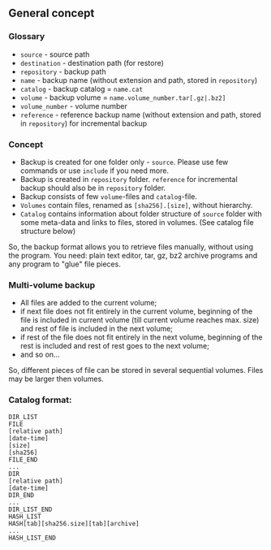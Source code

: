 ## General concept

### Glossary

* `source` - source path
* `destination` - destination path (for restore)
* `repository` - backup path
* `name` - backup name (without extension and path, stored in `repository`)
* `catalog` - backup catalog = `name.cat`
* `volume` - backup volume = `name.volume_number.tar[.gz|.bz2]`
* `volume_number` - volume number
* `reference` - reference backup name (without extension and path, stored in `repository`) for incremental backup

### Concept

* Backup is created for one folder only - `source`. Please use few commands or use `include` if you need more.
* Backup is created in `repository` folder. `reference` for incremental backup should also be in `repository` folder.
* Backup consists of few `volume`-files and `catalog`-file.
* `Volumes` contain files, renamed as `[sha256].[size]`, without hierarchy.
* `Catalog` contains information about folder structure of `source` folder with some meta-data and links to files, stored in volumes. (See catalog file structure below)

So, the backup format allows you to retrieve files manually, without using the program. You need: plain text editor, tar, gz, bz2 archive programs and any program to "glue" file pieces.

### Multi-volume backup

* All files are added to the current volume;
* if next file does not fit entirely in the current volume, beginning of the file is included in current volume (till current volume reaches max. size) and rest of file is included in the next volume;
* if rest of the file does not fit entirely in the next volume, beginning of the rest is included and rest of rest goes to the next volume;
* and so on...

So, different pieces of file can be stored in several sequential volumes. Files may be larger then volumes.

### Catalog format:
```
DIR_LIST
FILE
[relative path]
[date-time]
[size]
[sha256]
FILE_END
...
DIR
[relative path]
[date-time]
DIR_END
...
DIR_LIST_END
HASH_LIST
HASH[tab][sha256.size][tab][archive]
...
HASH_LIST_END
```
